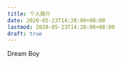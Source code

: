 ```yaml
---
title: 个人简介
date: 2020-05-23T14:28:00+08:00
lastmod: 2020-05-23T14:28:00+08:00
draft: true
---
```


Dream Boy
